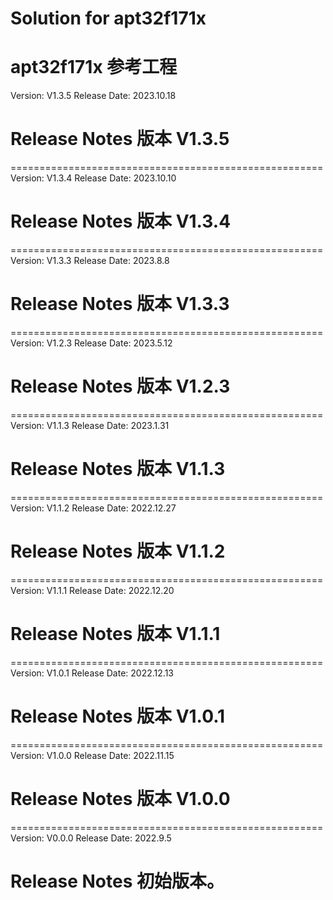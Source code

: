 # Solution for apt32f171x
apt32f171x 参考工程
======================================================
Version: V1.3.5
Release Date: 2023.10.18

Release Notes
版本 V1.3.5
======================================================

======================================================
Version: V1.3.4
Release Date: 2023.10.10

Release Notes
版本 V1.3.4
======================================================

======================================================
Version: V1.3.3
Release Date: 2023.8.8

Release Notes
版本 V1.3.3
======================================================

======================================================
Version: V1.2.3
Release Date: 2023.5.12

Release Notes
版本 V1.2.3
======================================================

======================================================
Version: V1.1.3
Release Date: 2023.1.31

Release Notes
版本 V1.1.3
======================================================

======================================================
Version: V1.1.2
Release Date: 2022.12.27

Release Notes
版本 V1.1.2
======================================================

======================================================
Version: V1.1.1
Release Date: 2022.12.20

Release Notes
版本 V1.1.1
======================================================

======================================================
Version: V1.0.1
Release Date: 2022.12.13

Release Notes
版本 V1.0.1
======================================================

======================================================
Version: V1.0.0
Release Date: 2022.11.15

Release Notes
版本 V1.0.0
======================================================

======================================================
Version: V0.0.0
Release Date: 2022.9.5

Release Notes
初始版本。
======================================================